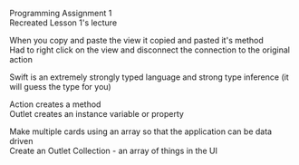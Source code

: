 Programming Assignment 1  
Recreated Lesson 1's lecture  

When you copy and paste the view it copied and pasted it's method  
Had to right click on the view and disconnect the connection to the original action  

Swift is an extremely strongly typed language and strong type inference (it will guess the type for you)  

Action creates a method  
Outlet creates an instance variable or property  

Make multiple cards using an array so that the application can be data driven  
Create an Outlet Collection - an array of things in the UI  
